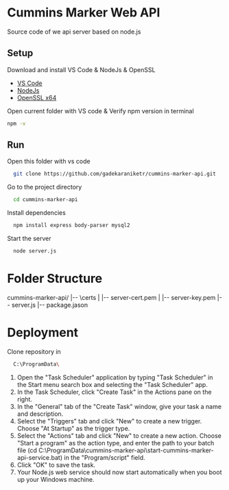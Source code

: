 # Cummins Marker Web API
Source code of we api server based on node.js

## Setup

Download and install VS Code & NodeJs & OpenSSL
- [VS Code](https://code.visualstudio.com/download)
- [NodeJs](https://nodejs.org/en/download)
- [OpenSSL x64](https://slproweb.com/products/Win32OpenSSL.html)

Open current folder with VS code & Verify npm version in terminal
```bash
npm -v
```

## Run

Open this folder with vs code

```bash
  git clone https://github.com/gadekaraniketr/cummins-marker-api.git
```

Go to the project directory

```bash
  cd cummins-marker-api
```

Install dependencies

```bash
  npm install express body-parser mysql2
```

Start the server

```bash
  node server.js
```

# Folder Structure

cummins-marker-api/
|-- \certs
|   |-- server-cert.pem
|   |-- server-key.pem
|-- server.js
|-- package.jason


# Deployment

Clone repository in
```bash
  C:\ProgramData\
```
1. Open the "Task Scheduler" application by typing "Task Scheduler" in the Start menu search box and selecting the "Task Scheduler" app.
2. In the Task Scheduler, click "Create Task" in the Actions pane on the right.
3. In the "General" tab of the "Create Task" window, give your task a name and description.
4. Select the "Triggers" tab and click "New" to create a new trigger. Choose "At Startup" as the trigger type.
5. Select the "Actions" tab and click "New" to create a new action. Choose "Start a program" as the action type, and enter the path to your batch file (cd C:\ProgramData\cummins-marker-api\start-cummins-marker-api-service.bat) in the "Program/script" field.
6. Click "OK" to save the task.
7. Your Node.js web service should now start automatically when you boot up your Windows machine.
